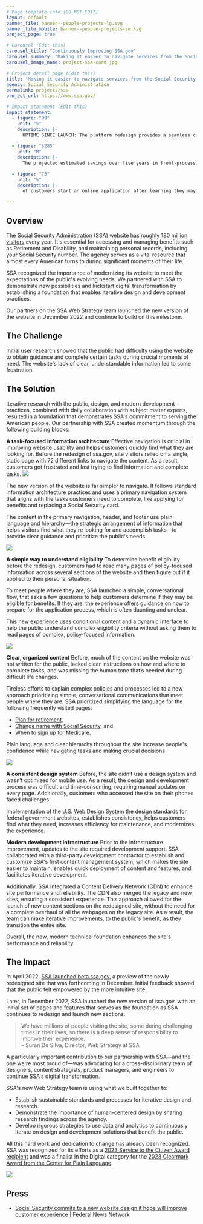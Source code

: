 ```yaml
---
# Page template info (DO NOT EDIT)
layout: default
banner_file: banner--people-projects-lg.svg
banner_file_mobile: banner--people-projects-sm.svg
project_page: true

# Carousel (Edit this)
carousel_title: "Continuously Improving SSA.gov"
carousel_summary: "Making it easier to navigate services from the Social Security Administration"
carousel_image_name: project-ssa-card.jpg

# Project detail page (Edit this)
title: "Making it easier to navigate services from the Social Security Administration by continuously improving SSA.gov"
agency: Social Security Administration
permalink: projects/ssa
project_url: https://www.ssa.gov/

# Impact statement (Edit this)
impact_statement:
  - figure: "99"
    unit: "%"
    description: |-
      UPTIME SINCE LAUNCH: The platform redesign provides a seamless customer experience and streamlines managing SSA benefits and records
      
  - figure: "$285"
    unit: "M"
    description: |-
      The projected estimated savings over five years in front-processing and infrastructure expenses.

  - figure: "75"
    unit: "%"
    description: |-
      of customers start an online application after learning they may be eligible for benefits.

---
```


## Overview

The [Social Security Administration](https://www.ssa.gov/agency/) (SSA) website has roughly [180 million visitors](https://blog.ssa.gov/social-security-launches-redesigned-website-at-ssa-gov/) every year. It's essential for accessing and managing benefits such as Retirement and Disability, and maintaining personal records, including your Social Security number. The agency serves as a vital resource that almost every American turns to during significant moments of their life.

SSA recognized the importance of modernizing its website to meet the expectations of the public's evolving needs. We partnered with SSA to demonstrate new possibilities and kickstart digital transformation by establishing a foundation that enables iterative design and development practices.

Our partners on the SSA Web Strategy team launched the new version of the website in December 2022 and continue to build on this milestone.


## The Challenge

Initial user research showed that the public had difficulty using the website to obtain guidance and complete certain tasks during crucial moments of need. The website's lack of clear, understandable information led to some frustration.

## The Solution

Iterative research with the public, design, and modern development practices, combined with daily collaboration with subject matter experts, resulted in a foundation that demonstrates SSA's commitment to serving the American people. Our partnership with SSA created momentum through the following building blocks:

**A task-focused information architecture**
Effective navigation is crucial in improving website usability and helps customers quickly find what they are looking for. Before the redesign of ssa.gov, site visitors relied on a single, static page with 72 different links to navigate the content. As a result, customers got frustrated and lost trying to find information and complete tasks.
![](../images/project-ssa-homepage.jpg)

The new version of the website is far simpler to navigate. It follows standard information architecture practices and uses a primary navigation system that aligns with the tasks customers need to complete, like applying for benefits and replacing a Social Security card.

The content in the primary navigation, header, and footer use plain language and hierarchy—the strategic arrangement of information that helps visitors find what they're looking for and accomplish tasks—to provide clear guidance and prioritize the public's needs.

![](../images/project-ssa-menu.jpg)

**A simple way to understand eligibility**
To determine benefit eligibility before the redesign, customers had to read many pages of policy-focused information across several sections of the website and then figure out if it applied to their personal situation.  

To meet people where they are, SSA launched a simple, conversational flow, that asks a few questions to help customers determine if they may be eligible for benefits. If they are, the experience offers guidance on how to prepare for the application process, which is often daunting and unclear.

This new experience uses conditional content and a dynamic interface to help the public understand complex eligibility criteria without asking them to read pages of complex, policy-focused information.  

![](../images/project-ssa-ask.jpg)

**Clear, organized content**
Before, much of the content on the website was not written for the public, lacked clear instructions on how and where to complete tasks, and was missing the human tone that’s needed during difficult life changes. 

Tireless efforts to explain complex policies and processes led to a new approach prioritizing simple, conversational communications that meet people where they are. SSA prioritized simplifying the language for the following frequently visited pages:
* [Plan for retirement](https://www.ssa.gov/prepare/plan-retirement),
* [Change name with Social Security](https://www.ssa.gov/personal-record/change-name), and
* [When to sign up for Medicare](https://www.ssa.gov/medicare/plan/when-to-sign-up).

Plain language and clear hierarchy throughout the site increase people's confidence while navigating tasks and making crucial decisions.

![](../images/project-ssa-prepare.jpg)

**A consistent design system**
Before, the site didn’t use a design system and wasn’t optimized for mobile use. As a result, the design and development process was difficult and time-consuming, requiring manual updates on every page. Additionally, customers who accessed the site on their phones faced challenges.

Implementation of the [U.S. Web Design System](https://designsystem.digital.gov/) the design standards for federal government websites, establishes consistency, helps customers find what they need, increases efficiency for maintenance, and modernizes the experience. 

**Modern development infrastructure**
Prior to the infrastructure improvement, updates to the site required development support. SSA collaborated with a third-party development contractor to establish and customize SSA's first content management system, which makes the site easier to maintain, enables quick deployment of content and features, and facilitates iterative development.

Additionally, SSA integrated a Content Delivery Network (CDN) to enhance site performance and reliability. The CDN also merged the legacy and new sites, ensuring a consistent experience. This approach allowed for the launch of new content sections on the redesigned site, without the need for a complete overhaul of all the webpages on the legacy site. As a result, the team can make iterative improvements, to the public's benefit, as they transition the entire site.

Overall, the new, modern technical foundation enhances the site's performance and reliability.


## The Impact

In April 2022, [SSA launched beta.ssa.gov](https://blog.ssa.gov/building-a-better-ssa-gov/), a preview of the newly redesigned site that was forthcoming in December. Initial feedback showed that the public felt empowered by the more intuitive site.

Later, in December 2022, SSA launched the new version of ssa.gov, with an initial set of pages and features that serves as the foundation as SSA continues to redesign and launch new sections.

<blockquote class="pullquote" markdown="1">
We have millions of people visiting the site, some during challenging times in their lives, so there is a deep sense of responsibility to improve their experience.
 <footer>– Suran De Silva, Director, Web Strategy at SSA
</footer>
</blockquote>

A particularly important contribution to our partnership with SSA—and the one we're most proud of—was advocating for a cross-disciplinary team of designers, content strategists, product managers, and engineers to continue SSA's digital transformation.

SSA's new Web Strategy team is using what we built together to:
* Establish sustainable standards and processes for iterative design and research.
* Demonstrate the importance of human-centered design by sharing research findings across the agency.
* Develop rigorous strategies to use data and analytics to continuously iterate on design and development solutions that benefit the public.

All this hard work and dedication to change has already been recognized. SSA was recognized for its efforts as a [2023 Service to the Citizen Award recipient](https://www.servicetothecitizen.org/ssa-gov-redesign) and was a finalist in the Digital category for the [2023 Clearmark Award from the Center for Plain Language](https://centerforplainlanguage.org/wp-content/uploads/2023/06/2023ClearMarkPressRelease-FINAL.pdf). 

![](../images/project-ssa-impact-chart.jpg)

## Press

- [Social Security commits to a new website design it hope will improve customer experience | Federal News Network](https://www.usds.gov/](https://federalnewsnetwork.com/technology-main/2023/01/social-security-commits-to-a-new-website-design-it-hope-will-improve-customer-experience/)https://federalnewsnetwork.com/technology-main/2023/01/social-security-commits-to-a-new-website-design-it-hope-will-improve-customer-experience/)
